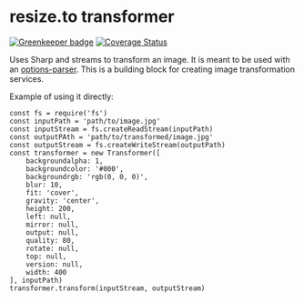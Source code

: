 # resize.to transformer

[![Greenkeeper badge](https://badges.greenkeeper.io/resizeto/transformer.svg)](https://greenkeeper.io/)
[![Coverage Status](https://coveralls.io/repos/github/resizeto/transformer/badge.svg?branch=master)](https://coveralls.io/github/resizeto/transformer?branch=master)

Uses Sharp and streams to transform an image. It is meant to be used with an [options-parser](https://github.com/resizeto/options-parser). This is a building block for creating image transformation services.

Example of using it directly:

```
const fs = require('fs')
const inputPath = 'path/to/image.jpg'
const inputStream = fs.createReadStream(inputPath)
const outputPAth = 'path/to/transformed/image.jpg'
const outputStream = fs.createWriteStream(outputPath)
const transformer = new Transformer([
	backgroundalpha: 1,
	backgroundcolor: '#000',
	backgroundrgb: 'rgb(0, 0, 0)',
	blur: 10,
	fit: 'cover',
	gravity: 'center',
	height: 200,
	left: null,
	mirror: null,
	output: null,
	quality: 80,
	rotate: null,
	top: null,
	version: null,
	width: 400
], inputPath)
transformer.transform(inputStream, outputStream)
```
